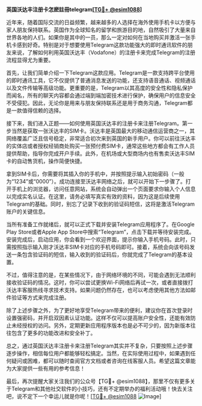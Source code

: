 **英国沃达丰注册卡怎麽註冊telegram[[TG💪+ @esim1088](https://t.me/s/esim1088)]**

近年来，随着国际交流的日益频繁，越来越多的人选择在海外使用手机卡以方便与家人朋友保持联系。英国作为全球知名的留学和旅游目的地，自然吸引了大量来自世界各地的人们。如果你是其中的一员，那么一定对如何在当地购买并激活一张手机卡感到好奇。特别是对于想要使用Telegram这款功能强大的即时通讯软件的朋友来说，了解如何利用英国沃达丰（Vodafone）的注册卡来完成Telegram的注册流程显得尤为重要。

首先，让我们简单介绍一下Telegram这款应用。Telegram是一款支持跨平台使用的即时通讯工具，它不仅提供了普通消息发送的功能，还支持语音通话、视频通话以及文件传输等高级功能。更重要的是，Telegram以其高度的安全性和隐私保护而闻名，所有的聊天内容都会通过端到端加密技术进行保护，确保用户的信息安全不受侵犯。因此，无论你是用来与朋友保持联系还是用于商务沟通，Telegram都是一款值得信赖的选择。

接下来，我们进入正题——如何使用英国沃达丰的注册卡来注册Telegram。第一步当然是获取一张沃达丰的SIM卡。沃达丰是英国最大的移动通信运营商之一，其网络覆盖广泛且信号稳定，非常适合初次来到英国的新手用户。你可以前往沃达丰的实体店或者授权经销商处购买一张预付费SIM卡，通常这些地方都会有工作人员提供帮助，指导你完成开户手续。此外，在机场或大型商场内也有售卖沃达丰SIM卡的自动售货机，操作简便快捷。

拿到SIM卡后，你需要将其插入你的手机中，并按照提示输入初始密码（一般为“1234”或“0000”）。成功连接至沃达丰网络之后，就可以开始下一步骤了。打开手机上的浏览器，访问任意网站，系统会自动弹出一个页面要求你输入个人信息以完成实名认证。在这里，请务必填写真实有效的资料，因为这是后续使用Telegram的基础。同时，别忘了记录下收到的验证码短信，这将是激活Telegram账户的关键信息。

当所有准备工作就绪后，就可以正式下载并安装Telegram应用程序了。在Google Play Store或者Apple App Store中搜索“Telegram”，点击下载并等待安装完成。安装完成后，启动应用，你会看到一个欢迎界面，提示你输入手机号码。此时，只需按照指示输入刚才沃达丰SIM卡对应的手机号码即可。接着，系统会向该号码发送一条包含验证码的短信，输入收到的验证码后，你就完成了Telegram的基本设置。

不过，值得注意的是，在某些情况下，由于网络环境的不同，可能会遇到无法顺利接收验证码的情况。这时，你可以尝试更换Wi-Fi网络后再试一次，或者直接拨打沃达丰客服热线寻求技术支持。如果问题仍然存在，也可以考虑使用其他方法如邮件验证等方式来完成注册。

除了上述步骤之外，为了更好地享受Telegram带来的便利，建议你在首次登录时设置强密码，并开启双因素认证功能。这样不仅可以提高账户安全性，还能有效防止未经授权的访问。另外，定期更新应用程序版本也是必不可少的，因为新版本往往包含了更多的功能改进和安全补丁。

总之，通过英国沃达丰注册卡来注册Telegram其实并不复杂，只要按照上述步骤逐步操作，相信每位用户都能够轻松搞定。当然，在实际使用过程中，如果遇到任何疑问或困难，都可以随时查阅官方文档或者咨询在线客服人员。希望这篇文章能为大家提供一些有用的参考信息！

最后，再次提醒大家关注我们的公众号【TG💪+ @esim1088】，那里不仅有更多关于Telegram和其他社交软件的小技巧，还有不定期举办的福利活动哦！快去关注吧，说不定下一个幸运儿就是你呢！[[TG💪+ @esim1088](https://t.me/s/esim1088) ![Image](https://i.postimg.cc/4NQfJmqS/Snipaste-2025-05-13-00-14-12.png)]